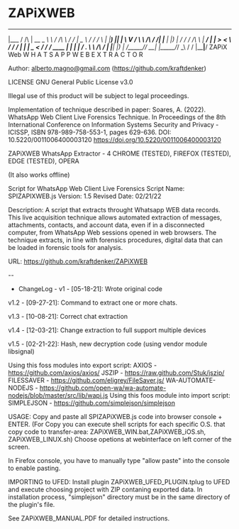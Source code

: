# ZAPiXWEB
  ______         _____ _______   ____          ________ ____  
 |___  /   /\   |  __ \_   _\ \ / /\ \        / /  ____|  _ \ 
    / /   /  \  | |__) || |  \ V /  \ \  /\  / /| |__  | |_) |
   / /   / /\ \ |  ___/ | |   > <    \ \/  \/ / |  __| |  _ < 
  / /__ / ____ \| |    _| |_ / . \    \  /\  /  | |____| |_) |
 /_____/_/    \_\_|   |_____/_/ \_\    \/  \/   |______|____/ 
	          			            ZAPiX Web
W H A T S A P P W E B   E X T R A C T O R						

Author: alberto.magno@gmail.com (https://github.com/kraftdenker)  

LICENSE GNU General Public License v3.0 

Illegal use of this product will be subject to legal proceedings.

Implementation of technique described in paper:
Soares, A. (2022). WhatsApp Web Client Live Forensics Technique. In Proceedings of the 8th International Conference on Information Systems Security and Privacy - ICISSP, ISBN 978-989-758-553-1, pages 629-636. DOI: 10.5220/0011006400003120
https://doi.org/10.5220/0011006400003120

ZAPiXWEB WhatsApp Extractor - 4 CHROME (TESTED), FIREFOX (TESTED), EDGE (TESTED), OPERA 

(It also works offline)

Script for WhatsApp Web Client Live Forensics
Script Name: SPIZAPIXWEB.js
Version: 1.5
Revised Date: 02/21/22

Description: A script that extracts throught Whatsapp WEB data records.
This live acquisition technique allows automated extraction of messages, attachments,
contacts, and account data, even if in a disconnected computer, from WhatsApp Web sessions opened in web
browsers. The technique extracts, in line with forensics procedures, digital data that can be loaded in forensic
tools for analysis. 

URL: https://github.com/kraftdenker/ZAPiXWEB

--
- ChangeLog -
v1 	- [05-18-21]: Wrote original code

v1.2	- [09-27-21]: Command to extract one or more chats.

v1.3	- [10-08-21]: Correct chat extraction

v1.4	- [12-03-21]: Change extraction to full support multiple devices

v1.5	- [02-21-22]: Hash, new decryption code (using vendor module libsignal)

Using this foss modules into export script:
	AXIOS - https://github.com/axios/axios/
	JSZIP - https://raw.github.com/Stuk/jszip/
	FILESSAVER - https://github.com/eligrey/FileSaver.js/
	WA-AUTOMATE-NODEJS - https://github.com/open-wa/wa-automate-nodejs/blob/master/src/lib/wapi.js
Using this foos module into import script:
	SIMPLEJSON - https://github.com/simplejson/simplejson

USAGE: 
Copy and paste all SPIZAPiXWEB.js code into browser console + ENTER. 
(For Copy you can execute shell scripts for each specific O.S. that copy code to transfer-area: ZAPiXWEB_WIN.bat,ZAPiXWEB_iOS.sh, ZAPiXWEB_LINUX.sh)
Choose opetions at webinterface on left corner of the screen.

In Firefox console, you have to manually type "allow paste" into the console to enable pasting.

IMPORTING to UFED:
Install plugin ZAPiXWEB_UFED_PLUGIN.tplug to UFED and execute choosing project with ZIP contaning exported data.
In installation process, "simplejson" directory must be in the same directory of the plugin's file.

See ZAPiXWEB_MANUAL.PDF for detailed instructions.

